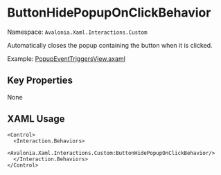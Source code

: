 # ButtonHidePopupOnClickBehavior

Namespace: `Avalonia.Xaml.Interactions.Custom`

Automatically closes the popup containing the button when it is clicked.

Example: [PopupEventTriggersView.axaml](samples/BehaviorsTestApplication/Views/Pages/PopupEventTriggersView.axaml)

## Key Properties
None

## XAML Usage
```xaml
<Control>
  <Interaction.Behaviors>
    <Avalonia.Xaml.Interactions.Custom:ButtonHidePopupOnClickBehavior/>
  </Interaction.Behaviors>
</Control>
```
